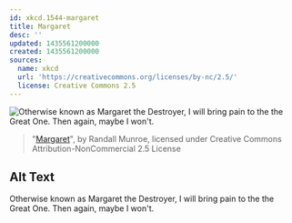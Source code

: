 ```yaml
---
id: xkcd.1544-margaret
title: Margaret
desc: ''
updated: 1435561200000
created: 1435561200000
sources:
  name: xkcd
  url: 'https://creativecommons.org/licenses/by-nc/2.5/'
  license: Creative Commons 2.5
---
```

![Otherwise known as Margaret the Destroyer, I will bring pain to the the Great One. Then again, maybe I won't.](https://imgs.xkcd.com/comics/margaret.png)
> "[Margaret](https://xkcd.com/1544/)", by Randall Munroe, licensed under Creative Commons Attribution-NonCommercial 2.5 License

## Alt Text
Otherwise known as Margaret the Destroyer, I will bring pain to the the Great One. Then again, maybe I won't.
